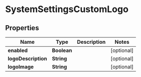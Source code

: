 # SystemSettingsCustomLogo

## Properties
Name | Type | Description | Notes
------------ | ------------- | ------------- | -------------
**enabled** | **Boolean** |  |  [optional]
**logoDescription** | **String** |  |  [optional]
**logoImage** | **String** |  |  [optional]
